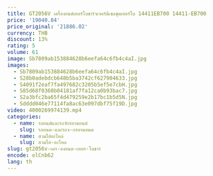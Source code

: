 ```yaml
---
title: GT2056V เครื่องยนต์เทอร์โบชาร์จเจอร์ดีเซลชุดเทอร์โบ 14411EB700 14411-EB700
price: '19040.84'
price_original: '21886.02'
currency: THB
discount: 13%
rating: 5
volume: 61
image: Sb7809ab153884628b6eefa64c6fb4c4aI.jpg
images:
  - Sb7809ab153884628b6eefa64c6fb4c4aI.jpg
  - S28b0adebdcb648b5ba3742cf627904633.jpg
  - S4091f2eaf7fa497682c3205b5ef5e7cbH.jpg
  - S85d68f0360b04181af7fa12ca0b93bac7.jpg
  - S2a3bfc2ba65f4d479259e2b17bc1b5d5N.jpg
  - Sdddd046e77114fa8ac63e097dbf75f19D.jpg
video: 4000269974139.mp4
categories:
  - name: รถยนต์และรถจักรยานยนต์
    slug: รถยนต-และรถจ-กรยานยนต
  - name: สวมใส่อะไหล่
    slug: สวมใส-อะไหล
slug: gt2056v-เคร-องยนต-เทอร-โบชาร
encode: olCnb62
lang: th
---
```

  